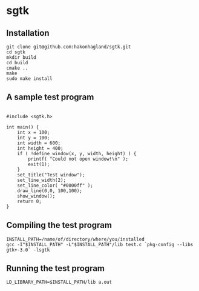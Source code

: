 # sgtk

## Installation

```
git clone git@github.com:hakonhagland/sgtk.git
cd sgtk
mkdir build
cd build
cmake ..
make
sudo make install
```

## A sample test program

```

#include <sgtk.h>

int main() {
    int x = 100;
    int y = 100;
    int width = 600;
    int height = 400;
    if ( !define_window(x, y, width, height) ) {
        printf( "Could not open window!\n" );
        exit(1);
    }
    set_title("Test window");
    set_line_width(2);
    set_line_color( "#0000ff" );
    draw_line(0,0, 100,100);
    show_window();
    return 0;
}
```

## Compiling the test program

```
INSTALL_PATH=/name/of/directory/where/you/installed
gcc -I"$INSTALL_PATH" -L"$INSTALL_PATH"/lib test.c `pkg-config --libs gtk+-3.0` -lsgtk
```

## Running the test program

```
LD_LIBRARY_PATH=$INSTALL_PATH/lib a.out

```
